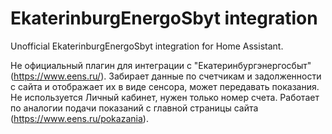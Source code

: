 # EkaterinburgEnergoSbyt integration

Unofficial EkaterinburgEnergoSbyt integration for Home Assistant.


Не официальный плагин для интеграции с "Екатеринбургэнергосбыт" (https://www.eens.ru/). 
Забирает данные по счетчикам и задолженности с сайта и отображает их в виде сенсора, может передавать показания. Не используется Личный кабинет, нужен только номер счета. Работает по аналогии подачи показаний с главной страницы сайта (https://www.eens.ru/pokazania).